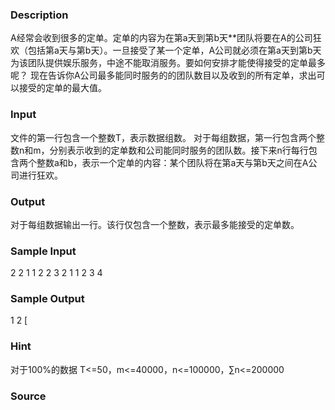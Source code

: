 
### Description
A经常会收到很多的定单。定单的内容为在第a天到第b天**团队将要在A的公司狂欢（包括第a天与第b天）。一旦接受了某一个定单，A公司就必须在第a天到第b天为该团队提供娱乐服务，中途不能取消服务。要如何安排才能使得接受的定单最多呢？
现在告诉你A公司最多能同时服务的的团队数目以及收到的所有定单，求出可以接受的定单的最大值。
### Input
文件的第一行包含一个整数T，表示数据组数。
对于每组数据，第一行包含两个整数n和m，分别表示收到的定单数和公司能同时服务的团队数。接下来n行每行包含两个整数a和b，表示一个定单的内容：某个团队将在第a天与第b天之间在A公司进行狂欢。
### Output
对于每组数据输出一行。该行仅包含一个整数，表示最多能接受的定单数。
### Sample Input
2
2 1
1 2
2 3
2 1
1 2
3 4

### Sample Output
1
2
[

### Hint
对于100%的数据 T<=50，m<=40000，n<=100000，∑n<=200000
 
### Source
